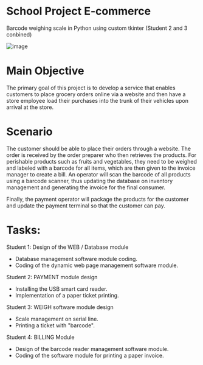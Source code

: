 # School Project E-commerce
Barcode weighing scale in Python using custom tkinter (Student 2 and 3 conbined)

![image](https://user-images.githubusercontent.com/51377697/226215151-4cf83bd5-3ea9-4b44-abc5-f20e182b3582.png)

# Main Objective
The primary goal of this project is to develop a service that enables customers to place grocery orders online via a website and then have a store employee load their purchases into the trunk of their vehicles upon arrival at the store. 

# Scenario
The customer should be able to place their orders through a website. The order is received by the order preparer who then retrieves the products. For perishable products such as fruits and vegetables, they need to be weighed and labeled with a barcode for all items, which are then given to the invoice manager to create a bill. An operator will scan the barcode of all products using a barcode scanner, thus updating the database on inventory management and generating the invoice for the final consumer.

Finally, the payment operator will package the products for the customer and update the payment terminal so that the customer can pay.

# Tasks:
Student 1: Design of the WEB / Database module
- Database management software module coding.
- Coding of the dynamic web page management software module.
    
Student 2: PAYMENT module design
- Installing the USB smart card reader.
- Implementation of a paper ticket printing.
              
Student 3: WEIGH software module design
- Scale management on serial line.
- Printing a ticket with "barcode".
    
Student 4: BILLING Module
- Design of the barcode reader management software module.
- Coding of the software module for printing a paper invoice.    
